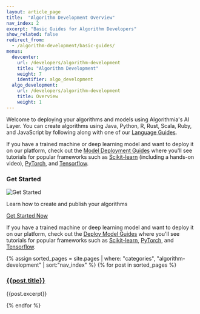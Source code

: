 ```yaml
---
layout: article_page
title:  "Algorithm Development Overview"
nav_index: 2
excerpt: "Basic Guides for Algorithm Developers"
show_related: false
redirect_from:
  - /algorithm-development/basic-guides/
menus:
  devcenter:
    url: /developers/algorithm-development
    title: "Algorithm Development"
    weight: 7
    identifier: algo_development
  algo_development:
    url: /developers/algorithm-development
    title: Overview
    weight: 1
---
```


<p>Welcome to deploying your algorithms and models using Algorithmia's AI Layer. You can create algorithms using Java, Python, R, Rust, Scala, Ruby, and JavaScript by following along with one of our <a href="{{site.baseurl}}/algorithm-development/languages">Language Guides</a>.</p>


<p>If you have a trained machine or deep learning model and want to deploy it on our platform, check out the <a href="{{site.baseurl}}/model-deployment">Model Deployment Guides</a> where you'll see tutorials for popular frameworks such as <a href ="{{site.baseurl}}/model-deployment/scikit">Scikit-learn</a> (including a hands-on video), <a href ="{{site.baseurl}}/model-deployment/pytorch">PyTorch</a>, and <a href ="{{site.baseurl}}/model-deployment/tensorflow">Tensorflow</a>.</p>

<div class="row mb-64">
  <div class="col-md-12">
    <h3>Get Started</h3>
    <div class="dev-card">
      <img src="{{site.cdnurl}}{{site.baseurl}}/images/get_started.png" alt="Get Started" class="syn-image-responsive get-started-img">
      <div class="dev-card-text">
        <p class="lead">Learn how to create and publish your algorithms</p>
        <a href="{{site.baseurl}}/algorithm-development/algorithm-basics/your-first-algo" class="btn btn-default btn-accent">Get Started Now</a>
      </div>
    </div>
  </div>
</div>

<p>If you have a trained machine or deep learning model and want to deploy it on our platform, check out the <a href="{{site.baseurl}}/model-deployment">Deploy Model Guides</a> where you'll see tutorials for popular frameworks such as <a href ="{{site.baseurl}}/model-deployment/scikit">Scikit-learn</a>, <a href ="{{site.baseurl}}/model-deployment/pytorch">PyTorch</a>, and <a href ="{{site.baseurl}}/model-deployment/tensorflow">Tensorflow</a>.</p>

<div class="row overview-container">
{% assign sorted_pages = site.pages | where: "categories", "algorithm-development" | sort:"nav_index" %}
{% for post in sorted_pages %}
  <div class="col-md-12 overview-brief">
    <h3><a href="{{ post.url | relative_url }}">{{post.title}}</a></h3>
    <p class="lg">{{post.excerpt}}</p>
  </div>
{% endfor %}
</div>
